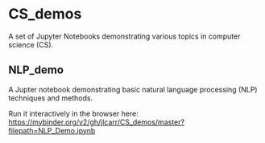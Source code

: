 # CS_demos
A set of Jupyter Notebooks demonstrating various topics in computer science (CS).  

## NLP_demo
A Jupter notebook demonstrating basic natural language processing (NLP) techniques and methods.  

Run it interactively in the browser here:  
https://mybinder.org/v2/gh/jlcarr/CS_demos/master?filepath=NLP_Demo.ipynb  
